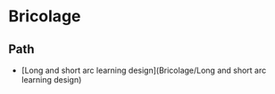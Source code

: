 # Bricolage

## Path

- [Long and short arc learning design](Bricolage/Long and short arc learning design)
